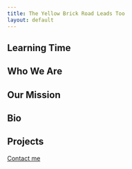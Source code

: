 ```yaml
---
title: The Yellow Brick Road Leads Too
layout: default
---
```



## Learning Time

## Who We Are 

## Our Mission 

## Bio

## Projects


[Contact me](#contact-information)

